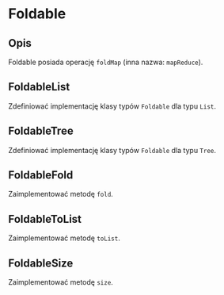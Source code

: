 Foldable
========

Opis
----

Foldable posiada operację `foldMap` (inna nazwa: `mapReduce`).

FoldableList
------------

Zdefiniować implementację klasy typów `Foldable` dla typu `List`.

FoldableTree
------------

Zdefiniować implementację klasy typów `Foldable` dla typu `Tree`.

FoldableFold
------------

Zaimplementować metodę `fold`.

FoldableToList
--------------

Zaimplementować metodę `toList`.

FoldableSize
------------

Zaimplementować metodę `size`.
